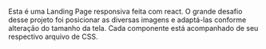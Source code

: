 Esta é uma Landing Page responsiva feita com react. O grande desafio desse projeto foi posicionar as diversas imagens e adaptá-las conforme alteração do tamanho da tela. 
Cada componente está acompanhado de seu respectivo arquivo de CSS. 
